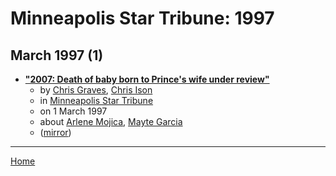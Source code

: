 # Minneapolis Star Tribune: 1997

## March 1997 (1)

 - [**"2007: Death of baby born to Prince&#039;s wife under review"**](https://www.startribune.com/2007-death-of-baby-born-to-prince-s-wife-under-review/11466661/)
    - by [Chris Graves](../../../authors/chris-graves/index.md), [Chris Ison](../../../authors/chris-ison/index.md)
    - in [Minneapolis Star Tribune](../../../publications/k-o/minneapolis-star-tribune/index.md)
    - on 1 March 1997
    - about [Arlene Mojica](../../../topics/arlene-mojica/index.md), [Mayte Garcia](../../../topics/mayte-garcia/index.md)
    - ([mirror](https://web.archive.org/web/*/https://www.startribune.com/2007-death-of-baby-born-to-prince-s-wife-under-review/11466661/))

----

[Home](../index.md)
